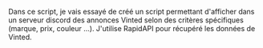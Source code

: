 Dans ce script, je vais essayé de créé un script permettant d'afficher dans un serveur discord des annonces Vinted selon des critères spécifiques (marque, prix, couleur ...). J'utilise RapidAPI pour récupéré les données de Vinted.
